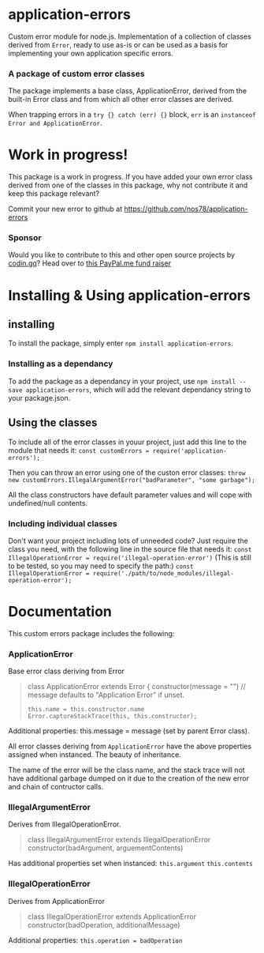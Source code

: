 # application-errors
Custom error module for node.js. Implementation of a collection of classes
derived from `Error`, ready to use as-is or can be used as a basis for
implementing your own application specific errors.

### A package of custom error classes
The package implements a base class, ApplicationError, derived from the built-in
Error class and from which all other error classes are derived.

When trapping errors in a `try {} catch (err) {}` block, `err` is an `instanceof Error and
ApplicationError`.



# Work in progress!
This package is a work in progress. If you have added your own error class
derived from one of the classes in this package, why not contribute it and keep
this package relevant?

Commit your new error to github at https://github.com/nos78/application-errors

### Sponsor
Would you like to contribute to this and other open source projects by [codin.gq](https://codin.gq)? Head over to [this PayPal.me fund raiser](https://paypal.me/mrdatafund)



# Installing & Using application-errors

## installing
To install the package, simply enter `npm install application-errors`.

### Installing as a dependancy
To add the package as a dependancy in your project, use
`npm install --save application-errors`, which will add the relevant
dependancy string to your package.json.

## Using the classes
To include all of the error classes in youur project, just add this line to the
module that needs it:
`const customErrors = require('application-errors');`

Then you can throw an error using one of the custon error classes:
`throw new customErrors.IllegalArgumentError("badParameter", "some garbage");`

All the class constructors have default parameter values and will cope with
undefined/null contents.

### Including individual classes
Don't want your project including lots of unneeded code? Just require the class
you need, with the following line in the source file that needs it:
`const IllegalOperationError = require('illegal-operation-error')`
(This is still to be tested, so you may need to specify the path:)
`const IllegalOperationError = require('./path/to/node_modules/illegal-operation-error');`


# Documentation
This custom errors package includes the following:

### ApplicationError
Base error class deriving from Error
> class ApplicationError extends Error {
>     constructor(message = "")
>     // message defaults to "Application Error" if unset.
>
>     this.name = this.constructor.name
>     Error.captureStackTrace(this, this.constructor);
>

Additional properties:
this.message = message (set by parent Error class).

All error classes deriving from `ApplicationError` have the above properties
assigned when instanced. The beauty of inheritance.

The name of the error will be the class name, and the stack trace will not
have additional garbage dumped on it due to the creation of the new error and
chain of contructor calls.

### IllegalArgumentError
Derives from IllegalOperationError.

> class IllegalArgumentError extends IllegalOperationError
>     constructor(badArgument, arguementContents)

Has additional properties set when instanced:
`this.argument`
`this.contents`

### IllegalOperationError
Derives from ApplicationError

> class IllegalOperationError extends ApplicationError
>     constructor(badOperation, additionalMessage)

Additional properties:
`this.operation = badOperation`
